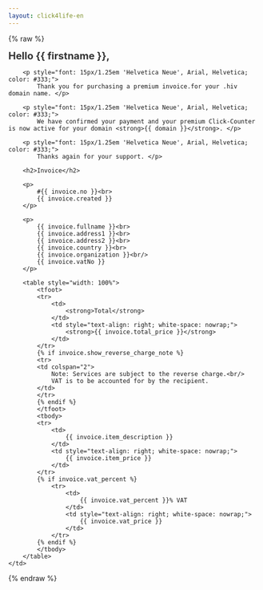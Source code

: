 ```yaml
---
layout: click4life-en
---
```


{% raw %}
<tr width="100%" itemscope itemtype="http://schema.org/EmailMessage">
    <td valign="top" align="left" style="background:#fff; padding: 40px;" itemprop="action" itemscope itemtype="http://schema.org/ViewAction">
        <h1 style="font-size: 20px; margin: 0; color: #333;">
            Hello {{ firstname }},</h1>

        <p style="font: 15px/1.25em 'Helvetica Neue', Arial, Helvetica; color: #333;">
            Thank you for purchasing a premium invoice.for your .hiv domain name. </p>

        <p style="font: 15px/1.25em 'Helvetica Neue', Arial, Helvetica; color: #333;">
            We have confirmed your payment and your premium Click-Counter is now active for your domain <strong>{{ domain }}</strong>. </p>

        <p style="font: 15px/1.25em 'Helvetica Neue', Arial, Helvetica; color: #333;">
            Thanks again for your support. </p>
            
        <h2>Invoice</h2>
        
        <p>
            #{{ invoice.no }}<br>
            {{ invoice.created }}
        </p>
        
        <p>
            {{ invoice.fullname }}<br>
            {{ invoice.address1 }}<br>
            {{ invoice.address2 }}<br>
            {{ invoice.country }}<br>
            {{ invoice.organization }}<br/>
            {{ invoice.vatNo }}
        </p>
        
        <table style="width: 100%">
            <tfoot>
            <tr>
                <td>
                    <strong>Total</strong>
                </td>
                <td style="text-align: right; white-space: nowrap;">
                    <strong>{{ invoice.total_price }}</strong>
                </td>
            </tr>
            {% if invoice.show_reverse_charge_note %}
            <tr>
            <td colspan="2">
                Note: Services are subject to the reverse charge.<br/>
                VAT is to be accounted for by the recipient.
            </td>
            </tr>
            {% endif %}
            </tfoot>
            <tbody>
            <tr>
                <td>
                    {{ invoice.item_description }}
                </td>
                <td style="text-align: right; white-space: nowrap;">
                    {{ invoice.item_price }}
                </td>
            </tr>
            {% if invoice.vat_percent %}
                <tr>
                    <td>
                        {{ invoice.vat_percent }}% VAT
                    </td>
                    <td style="text-align: right; white-space: nowrap;">
                        {{ invoice.vat_price }}
                    </td>
                </tr>
            {% endif %} 
            </tbody>
        </table>
    </td>
</tr>
{% endraw %}

